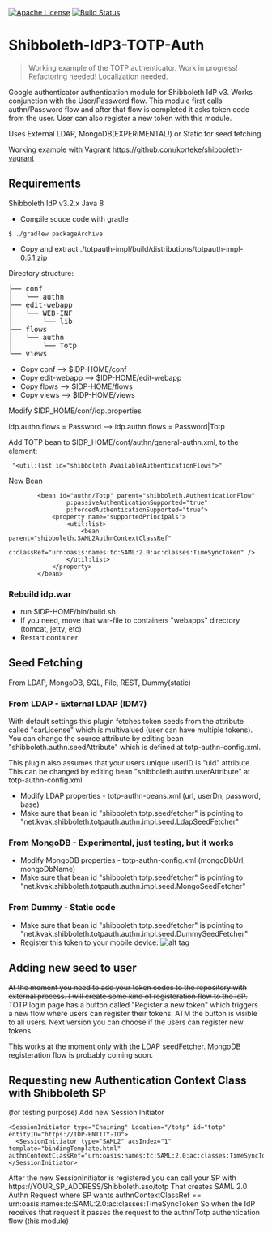 [![Apache License](http://img.shields.io/:license-apache-blue.svg)](http://www.apache.org/licenses/LICENSE-2.0.html)
[![Build Status](https://travis-ci.org/korteke/Shibboleth-IdP3-TOTP-Auth.svg?branch=master)](https://travis-ci.org/korteke/Shibboleth-IdP3-TOTP-Auth)

# Shibboleth-IdP3-TOTP-Auth
> Working example of the TOTP authenticator. Work in progress! Refactoring
> needed! Localization needed.

Google authenticator authentication module for Shibboleth IdP v3.
Works conjunction with the User/Password flow. This module first calls
authn/Password flow and after that flow is completed it asks token code from the
user. User can also register a new token with this module.

Uses External LDAP, MongoDB(EXPERIMENTAL!) or Static for seed fetching.

Working example with Vagrant https://github.com/korteke/shibboleth-vagrant

Requirements
------------

Shibboleth IdP v3.2.x
Java 8

* Compile souce code with gradle
```shell
$ ./gradlew packageArchive
```
* Copy and extract ./totpauth-impl/build/distributions/totpauth-impl-0.5.1.zip

Directory structure:
<pre>
├── conf
│   └── authn
├── edit-webapp
│   └── WEB-INF
│       └── lib
├── flows
│   └── authn
│       └── Totp
└── views
</pre>

* Copy conf --> $IDP-HOME/conf
* Copy edit-webapp  --> $IDP-HOME/edit-webapp
* Copy flows  --> $IDP-HOME/flows
* Copy views  --> $IDP-HOME/views

Modify $IDP_HOME/conf/idp.properties

idp.authn.flows = Password --> idp.authn.flows = Password|Totp

Add TOTP bean to $IDP_HOME/conf/authn/general-authn.xml, to the element:
```
 "<util:list id="shibboleth.AvailableAuthenticationFlows">"
```
  New Bean
```
        <bean id="authn/Totp" parent="shibboleth.AuthenticationFlow"
                p:passiveAuthenticationSupported="true"
                p:forcedAuthenticationSupported="true">
            <property name="supportedPrincipals">
                <util:list>
                    <bean parent="shibboleth.SAML2AuthnContextClassRef"
                        c:classRef="urn:oasis:names:tc:SAML:2.0:ac:classes:TimeSyncToken" />
                </util:list>
            </property>
        </bean>
```

### Rebuild idp.war
* run $IDP-HOME/bin/build.sh
* If you need, move that war-file to containers "webapps" directory (tomcat, jetty, etc)
* Restart container

Seed Fetching
-------------
From LDAP, MongoDB, SQL, File, REST, Dummy(static)

### From LDAP - External LDAP (IDM?)
With default settings this plugin fetches token seeds from the attribute called "carLicense" which is multivalued (user can have multiple tokens).
You can change the source attribute by editing bean "shibboleth.authn.seedAttribute" which is defined at totp-authn-config.xml.

This plugin also assumes that your users unique userID is "uid" attribute.
This can be changed by editing bean "shibboleth.authn.userAttribute" at totp-authn-config.xml.

* Modify LDAP properties - totp-authn-beans.xml (url, userDn, password, base)
* Make sure that bean id "shibboleth.totp.seedfetcher" is pointing to "net.kvak.shibboleth.totpauth.authn.impl.seed.LdapSeedFetcher"

### From MongoDB - Experimental, just testing, but it works

* Modify MongoDB properties - totp-authn-config.xml (mongoDbUrl, mongoDbName)
* Make sure that bean id "shibboleth.totp.seedfetcher" is pointing to "net.kvak.shibboleth.totpauth.authn.impl.seed.MongoSeedFetcher"

### From Dummy - Static code

* Make sure that bean id "shibboleth.totp.seedfetcher" is pointing to "net.kvak.shibboleth.totpauth.authn.impl.seed.DummySeedFetcher"
* Register this token to your mobile device:
![alt tag](https://raw.githubusercontent.com/korteke/Shibboleth-IdP3-TOTP-Auth/master/totp_code_qr.png)

Adding new seed to user
----------------------

~~At the moment you need to add your token codes to the repository with external process. I will create some kind of registeration flow to the IdP.~~ 
TOTP login page has a button called "Register a new token" which triggers a new flow where users can register their tokens. ATM the button is visible to all users. Next version you can choose if the users can register new tokens.

This works at the moment only with the LDAP seedFetcher.
MongoDB registeration flow is probably coming soon.


Requesting new Authentication Context Class with Shibboleth SP
-----------------------------------------------

(for testing purpose)
Add new Session Initiator

```
<SessionInitiator type="Chaining" Location="/totp" id="totp" entityID="https://IDP-ENTITY-ID">
  <SessionInitiator type="SAML2" acsIndex="1" template="bindingTemplate.html" authnContextClassRef="urn:oasis:names:tc:SAML:2.0:ac:classes:TimeSyncToken"/>
</SessionInitiator>
```

After the new SessionInitiator is registered you can call your SP with https://YOUR_SP_ADDRESS/Shibboleth.sso/totp
That creates SAML 2.0 Authn Request where SP wants authnContextClassRef == urn:oasis:names:tc:SAML:2.0:ac:classes:TimeSyncToken
So when the IdP receives that request it passes the request to the authn/Totp authentication flow (this module)
